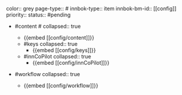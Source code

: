color:: grey
page-type:: #
innbok-type:: item
innbok-bm-id:: [[config]]
priority:: 
status:: #pending

- #content #
  collapsed:: true
	- {{embed [[config/content]]}}
  - #keys
    collapsed:: true
	  - {{embed [[config/keys]]}}
  - #innCoPilot
    collapsed:: true
	  - {{embed [[config/innCoPilot]]}}

- #workflow
  collapsed:: true
	- {{embed [[config/workflow]]}}

